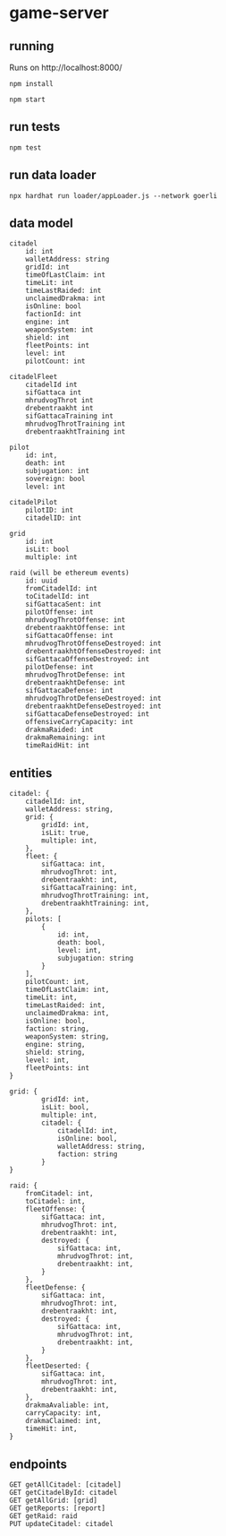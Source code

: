 # game-server


## running
Runs on http://localhost:8000/

`npm install`

`npm start`

## run tests
`npm test`

## run data loader
`npx hardhat run loader/appLoader.js --network goerli`

## data model
    citadel
        id: int
        walletAddress: string
        gridId: int
        timeOfLastClaim: int
        timeLit: int
        timeLastRaided: int
        unclaimedDrakma: int
        isOnline: bool
        factionId: int
        engine: int
        weaponSystem: int
        shield: int
        fleetPoints: int
        level: int
        pilotCount: int

    citadelFleet
        citadelId int
        sifGattaca int
        mhrudvogThrot int
        drebentraakht int
        sifGattacaTraining int
        mhrudvogThrotTraining int
        drebentraakhtTraining int

    pilot
        id: int,
        death: int
        subjugation: int
        sovereign: bool
        level: int

    citadelPilot
        pilotID: int
        citadelID: int    

    grid
        id: int
        isLit: bool
        multiple: int

    raid (will be ethereum events)
        id: uuid
        fromCitadelId: int
        toCitadelId: int
        sifGattacaSent: int
        pilotOffense: int
        mhrudvogThrotOffense: int
        drebentraakhtOffense: int
        sifGattacaOffense: int
        mhrudvogThrotOffenseDestroyed: int
        drebentraakhtOffenseDestroyed: int
        sifGattacaOffenseDestroyed: int
        pilotDefense: int
        mhrudvogThrotDefense: int
        drebentraakhtDefense: int
        sifGattacaDefense: int
        mhrudvogThrotDefenseDestroyed: int
        drebentraakhtDefenseDestroyed: int
        sifGattacaDefenseDestroyed: int
        offensiveCarryCapacity: int
        drakmaRaided: int
        drakmaRemaining: int
        timeRaidHit: int



## entities
    citadel: {
        citadelId: int,
        walletAddress: string,
        grid: {
            gridId: int,
            isLit: true,
            multiple: int,
        },
        fleet: {
            sifGattaca: int,
            mhrudvogThrot: int,
            drebentraakht: int,
            sifGattacaTraining: int,
            mhrudvogThrotTraining: int,
            drebentraakhtTraining: int,
        },
        pilots: [
            {
                id: int,
                death: bool,
                level: int,
                subjugation: string
            }
        ],
        pilotCount: int,
        timeOfLastClaim: int,
        timeLit: int,
        timeLastRaided: int,
        unclaimedDrakma: int,
        isOnline: bool,
        faction: string,
        weaponSystem: string,
        engine: string,
        shield: string,
        level: int,
        fleetPoints: int
    }

    grid: {
            gridId: int,
            isLit: bool,
            multiple: int,
            citadel: {
                citadelId: int,
                isOnline: bool,
                walletAddress: string,
                faction: string 
            }
    }

    raid: {
        fromCitadel: int,
        toCitadel: int,
        fleetOffense: {
            sifGattaca: int,
            mhrudvogThrot: int,
            drebentraakht: int,
            destroyed: {
                sifGattaca: int,
                mhrudvogThrot: int,
                drebentraakht: int,
            }
        },
        fleetDefense: {
            sifGattaca: int,
            mhrudvogThrot: int,
            drebentraakht: int,
            destroyed: {
                sifGattaca: int,
                mhrudvogThrot: int,
                drebentraakht: int,
            }
        },
        fleetDeserted: {
            sifGattaca: int,
            mhrudvogThrot: int,
            drebentraakht: int,
        },
        drakmaAvaliable: int,
        carryCapacity: int,
        drakmaClaimed: int,
        timeHit: int,
    }



## endpoints
    GET getAllCitadel: [citadel]
    GET getCitadelById: citadel
    GET getAllGrid: [grid]
    GET getReports: [report]
    GET getRaid: raid
    PUT updateCitadel: citadel 


